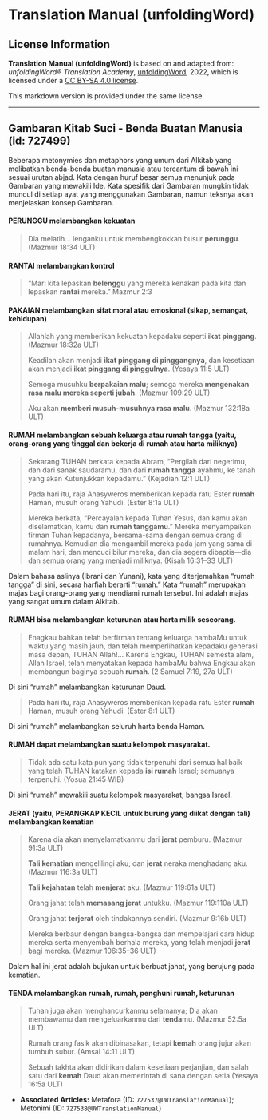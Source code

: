 # Translation Manual (unfoldingWord)

## License Information

**Translation Manual (unfoldingWord)** is based on and adapted from: _unfoldingWord® Translation Academy_, [unfoldingWord](https://unfoldingword.org/utw), 2022, which is licensed under a [CC BY-SA 4.0 license](https://creativecommons.org/licenses/by-sa/4.0/legalcode.en).

This markdown version is provided under the same license.



--------------------------------

## Gambaran Kitab Suci - Benda Buatan Manusia (id: 727499)

Beberapa metonymies dan metaphors yang umum dari Alkitab yang melibatkan benda\-benda buatan manusia atau tercantum di bawah ini sesuai urutan abjad. Kata dengan huruf besar semua menunjuk pada Gambaran yang mewakili Ide. Kata spesifik dari Gambaran mungkin tidak muncul di setiap ayat yang menggunakan Gambaran, namun teksnya akan menjelaskan konsep Gambaran.

#### PERUNGGU melambangkan kekuatan

> Dia melatih… lenganku untuk membengkokkan busur **perunggu**. (Mazmur 18:34 ULT)

#### RANTAI melambangkan kontrol

> “Mari kita lepaskan **belenggu** yang mereka kenakan pada kita dan lepaskan **rantai** mereka.” Mazmur 2:3

#### PAKAIAN melambangkan sifat moral atau emosional (sikap, semangat, kehidupan)

> Allahlah yang memberikan kekuatan kepadaku seperti **ikat pinggang**. (Mazmur 18:32a ULT)
> 
> Keadilan akan menjadi **ikat pinggang di pinggangnya**, dan kesetiaan akan menjadi **ikat pinggang di pinggulnya**. (Yesaya 11:5 ULT)
> 
> Semoga musuhku **berpakaian malu**; semoga mereka **mengenakan rasa malu mereka seperti jubah**. (Mazmur 109:29 ULT)
> 
> Aku akan **memberi musuh\-musuhnya rasa malu**. (Mazmur 132:18a ULT)

#### RUMAH melambangkan sebuah keluarga atau rumah tangga (yaitu, orang\-orang yang tinggal dan bekerja di rumah atau harta miliknya)

> Sekarang TUHAN berkata kepada Abram, “Pergilah dari negerimu, dan dari sanak saudaramu, dan dari **rumah tangga** ayahmu, ke tanah yang akan Kutunjukkan kepadamu.” (Kejadian 12:1 ULT)
> 
> Pada hari itu, raja Ahasyweros memberikan kepada ratu Ester **rumah** Haman, musuh orang Yahudi. (Ester 8:1a ULT)
> 
> Mereka berkata, “Percayalah kepada Tuhan Yesus, dan kamu akan diselamatkan, kamu dan **rumah tanggamu**.” Mereka menyampaikan firman Tuhan kepadanya, bersama\-sama dengan semua orang di rumahnya. Kemudian dia mengambil mereka pada jam yang sama di malam hari, dan mencuci bilur mereka, dan dia segera dibaptis—dia dan semua orang yang menjadi miliknya. (Kisah 16:31–33 ULT)

Dalam bahasa aslinya (Ibrani dan Yunani), kata yang diterjemahkan “rumah tangga” di sini, secara harfiah berarti “rumah.” Kata “rumah” merupakan majas bagi orang\-orang yang mendiami rumah tersebut. Ini adalah majas yang sangat umum dalam Alkitab.

#### RUMAH bisa melambangkan keturunan atau harta milik seseorang.

> Enagkau bahkan telah berfirman tentang keluarga hambaMu untuk waktu yang masih jauh, dan telah memperlihatkan kepadaku generasi masa depan, TUHAN Allah!… Karena Engkau, TUHAN semesta alam, Allah Israel, telah menyatakan kepada hambaMu bahwa Engkau akan membangun baginya sebuah **rumah**. (2 Samuel 7:19, 27a ULT)

Di sini “rumah” melambangkan keturunan Daud.

> Pada hari itu, raja Ahasyweros memberikan kepada ratu Ester **rumah** Haman, musuh orang Yahudi. (Ester 8:1 ULT)

Di sini “rumah” melambangkan seluruh harta benda Haman.

#### RUMAH dapat melambangkan suatu kelompok masyarakat.

> Tidak ada satu kata pun yang tidak terpenuhi dari semua hal baik yang telah TUHAN katakan kepada **isi rumah** Israel; semuanya terpenuhi. (Yosua 21:45 WIB)

Di sini “rumah” mewakili suatu kelompok masyarakat, bangsa Israel.

#### JERAT (yaitu, PERANGKAP KECIL untuk burung yang diikat dengan tali) melambangkan kematian

> Karena dia akan menyelamatkanmu dari **jerat** pemburu. (Mazmur 91:3a ULT)
> 
> **Tali kematian** mengelilingi aku, dan **jerat** neraka menghadang aku. (Mazmur 116:3a ULT)
> 
> **Tali kejahatan** telah **menjerat** aku. (Mazmur 119:61a ULT)
> 
> Orang jahat telah **memasang jerat** untukku. (Mazmur 119:110a ULT)
> 
> Orang jahat **terjerat** oleh tindakannya sendiri. (Mazmur 9:16b ULT)
> 
> Mereka berbaur dengan bangsa\-bangsa dan mempelajari cara hidup mereka serta menyembah berhala mereka, yang telah menjadi **jerat** bagi mereka. (Mazmur 106:35–36 ULT)

Dalam hal ini jerat adalah bujukan untuk berbuat jahat, yang berujung pada kematian.

#### TENDA melambangkan rumah, rumah, penghuni rumah, keturunan

> Tuhan juga akan menghancurkanmu selamanya; Dia akan membawamu dan mengeluarkanmu dari **tenda**mu. (Mazmur 52:5a ULT)
> 
> Rumah orang fasik akan dibinasakan, tetapi **kemah** orang jujur akan tumbuh subur. (Amsal 14:11 ULT)
> 
> Sebuah takhta akan didirikan dalam kesetiaan perjanjian, dan salah satu dari **kemah** Daud akan memerintah di sana dengan setia (Yesaya 16:5a ULT)

* **Associated Articles:** Metafora (ID: `727537@UWTranslationManual`); Metonimi (ID: `727538@UWTranslationManual`)

